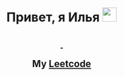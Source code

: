 <h1 align="center">Привет, я Илья <img src="https://github.com/blackcater/blackcater/raw/main/images/Hi.gif" height="32" /></h1>

<h2 align="center">
    <a href="https://leetcode.com/u/GabimaruDevastated/">
        <img src="https://leetcard.jacoblin.cool/GabimaruDevastated?theme=dark&ext=heatmap" alt="">
        <img src="https://leetcode-badge-showcase.vercel.app/api?username=GabimaruDevastated&theme=dark&border=border&animated=true" alt="">
    </a>

My <a href="https://leetcode.com/u/GabimaruDevastated/">Leetcode</a>

</h2>
